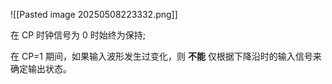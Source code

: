 ![[Pasted image 20250508223332.png]]

在 CP 时钟信号为 0 时始终为保持;

在 CP=1 期间，如果输入波形发生过变化，则 **不能** 仅根据下降沿时的输入信号来确定输出状态。